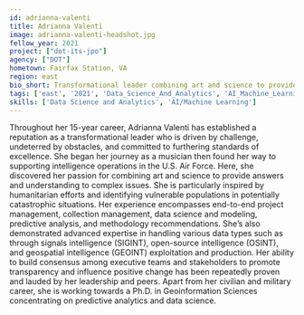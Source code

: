 ```yaml
---
id: adrianna-valenti
title: Adrianna Valenti
image: adrianna-valenti-headshot.jpg
fellow_year: 2021
project: ["dot-its-jpo"]
agency: ["DOT"]
hometown: Fairfax Station, VA
region: east
bio_short: Transformational leader combining art and science to provide clarity to complex issues.
tags: ['east', '2021', 'Data_Science_And_Analytics', 'AI_Machine_Learning', 'active']
skills: ['Data Science and Analytics', 'AI/Machine Learning']
---
```

Throughout her 15-year career, Adrianna Valenti has established a reputation as a transformational leader who is driven by challenge, undeterred by obstacles, and committed to furthering standards of excellence. She began her journey as a musician then found her way to supporting intelligence operations in the U.S. Air Force. Here, she discovered her passion for combining art and science to provide answers and understanding to complex issues. She is particularly inspired by humanitarian efforts and identifying vulnerable populations in potentially catastrophic situations.
Her experience encompasses end-to-end project management, collection management, data science and modeling, predictive analysis, and methodology recommendations. She’s also demonstrated advanced expertise in handling various data types such as through signals intelligence (SIGINT), open-source intelligence (OSINT), and geospatial intelligence (GEOINT) exploitation and production. Her ability to build consensus among executive teams and stakeholders to promote transparency and influence positive change has been repeatedly proven and lauded by her leadership and peers. Apart from her civilian and military career, she is working towards a Ph.D. in Geoinformation Sciences concentrating on predictive analytics and data science.
